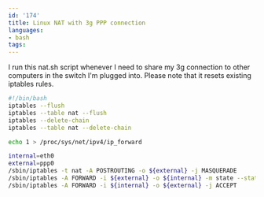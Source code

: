 ```yaml
---
id: '174'
title: Linux NAT with 3g PPP connection
languages:
- bash
tags:
---
```

I run this nat.sh script whenever I need to share my 3g connection to other computers in the switch I'm plugged into. Please note that it resets existing iptables rules.


```bash
#!/bin/bash
iptables --flush            
iptables --table nat --flush
iptables --delete-chain
iptables --table nat --delete-chain

echo 1 > /proc/sys/net/ipv4/ip_forward

internal=eth0
external=ppp0
/sbin/iptables -t nat -A POSTROUTING -o ${external} -j MASQUERADE
/sbin/iptables -A FORWARD -i ${external} -o ${internal} -m state --state RELATED,ESTABLISHED -j ACCEPT
/sbin/iptables -A FORWARD -i ${internal} -o ${external} -j ACCEPT
```
    

